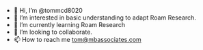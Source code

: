 - 👋 Hi, I’m @tommcd8020
- 👀 I’m interested in basic understanding to adapt Roam Research.
- 🌱 I’m currently learning Roam Research
- 💞️ I’m looking to collaborate.
- 📫 How to reach me tom@mbassociates.com

<!---
tommcd8020/tommcd8020 is a ✨ special ✨ repository because its `README.md` (this file) appears on your GitHub profile.
You can click the Preview link to take a look at your changes.
--->

